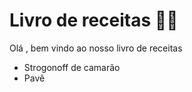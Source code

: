 # Livro de receitas :man_cook:

Olá , bem vindo ao nosso livro de receitas 

- Strogonoff de camarão
- Pavê


